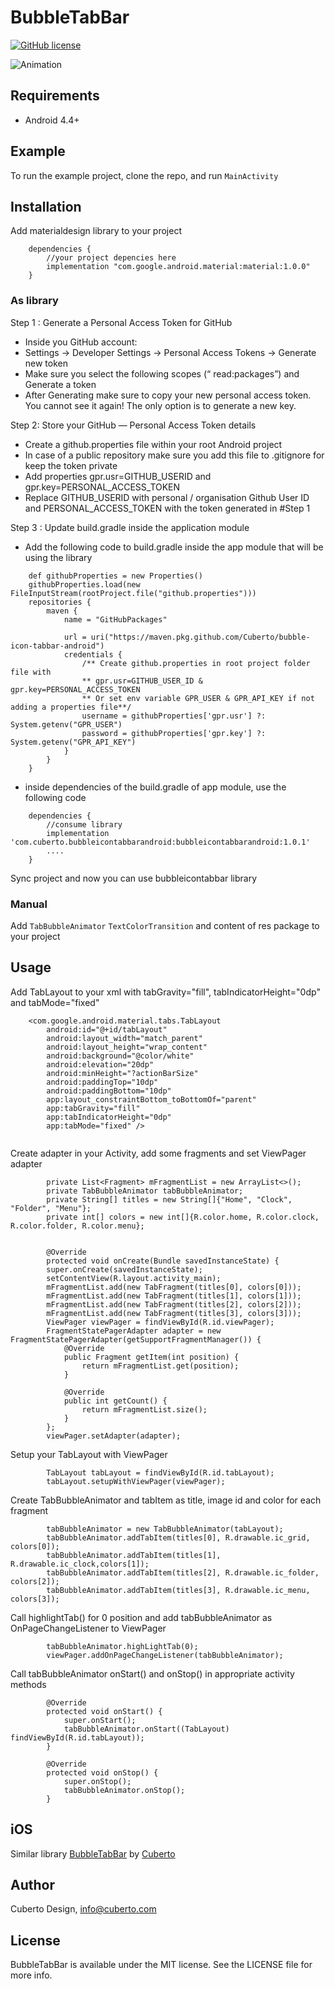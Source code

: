 # BubbleTabBar

[![GitHub license](https://img.shields.io/badge/license-MIT-lightgrey.svg)](https://raw.githubusercontent.com/Cuberto/bubble-icon-tabbar-android/master/LICENSE)

![Animation](https://raw.githubusercontent.com/Cuberto/bubble-icon-tabbar-android/master/Screenshots/animation.gif)

## Requirements

- Android 4.4+

## Example

To run the example project, clone the repo, and run `MainActivity`

## Installation
Add materialdesign library to your project

```
    dependencies {
        //your project depencies here
        implementation "com.google.android.material:material:1.0.0"
    } 
```

### As library

Step 1 : Generate a Personal Access Token for GitHub
- Inside you GitHub account:
- Settings -> Developer Settings -> Personal Access Tokens -> Generate new token
- Make sure you select the following scopes (“ read:packages”) and Generate a token
- After Generating make sure to copy your new personal access token. You cannot see it again! The only option is to generate a new key.

Step 2: Store your GitHub — Personal Access Token details
- Create a github.properties file within your root Android project
- In case of a public repository make sure you add this file to .gitignore for keep the token private
- Add properties gpr.usr=GITHUB_USERID and gpr.key=PERSONAL_ACCESS_TOKEN
- Replace GITHUB_USERID with personal / organisation Github User ID and PERSONAL_ACCESS_TOKEN with the token generated in #Step 1

Step 3 : Update build.gradle inside the application module
- Add the following code to build.gradle inside the app module that will be using the library
```
    def githubProperties = new Properties()
    githubProperties.load(new FileInputStream(rootProject.file("github.properties")))
    repositories {
        maven {
            name = "GitHubPackages"

            url = uri("https://maven.pkg.github.com/Cuberto/bubble-icon-tabbar-android")
            credentials {
                /** Create github.properties in root project folder file with     
                ** gpr.usr=GITHUB_USER_ID & gpr.key=PERSONAL_ACCESS_TOKEN 
                ** Or set env variable GPR_USER & GPR_API_KEY if not adding a properties file**/
                username = githubProperties['gpr.usr'] ?: System.getenv("GPR_USER")
                password = githubProperties['gpr.key'] ?: System.getenv("GPR_API_KEY")
            }
        }
    }
```
- inside dependencies of the build.gradle of app module, use the following code
```
    dependencies {
        //consume library
        implementation 'com.cuberto.bubbleicontabbarandroid:bubbleicontabbarandroid:1.0.1'
        ....
    }
```
Sync project and now you can use bubbleicontabbar library

### Manual

Add `TabBubbleAnimator` `TextColorTransition` and content of res package to your project

## Usage

Add TabLayout to your xml with tabGravity="fill", tabIndicatorHeight="0dp" and tabMode="fixed"

```
    <com.google.android.material.tabs.TabLayout
        android:id="@+id/tabLayout"
        android:layout_width="match_parent"
        android:layout_height="wrap_content"
        android:background="@color/white"
        android:elevation="20dp"
        android:minHeight="?actionBarSize"
        android:paddingTop="10dp"
        android:paddingBottom="10dp"
        app:layout_constraintBottom_toBottomOf="parent"
        app:tabGravity="fill"
        app:tabIndicatorHeight="0dp"
        app:tabMode="fixed" />
        
```

Create adapter in your Activity, add some fragments and set ViewPager adapter
```
        private List<Fragment> mFragmentList = new ArrayList<>();
        private TabBubbleAnimator tabBubbleAnimator;
        private String[] titles = new String[]{"Home", "Clock", "Folder", "Menu"};
        private int[] colors = new int[]{R.color.home, R.color.clock, R.color.folder, R.color.menu};
                
                
        @Override
        protected void onCreate(Bundle savedInstanceState) {
        super.onCreate(savedInstanceState);
        setContentView(R.layout.activity_main);
        mFragmentList.add(new TabFragment(titles[0], colors[0]));
        mFragmentList.add(new TabFragment(titles[1], colors[1]));
        mFragmentList.add(new TabFragment(titles[2], colors[2]));
        mFragmentList.add(new TabFragment(titles[3], colors[3]));
        ViewPager viewPager = findViewById(R.id.viewPager);
        FragmentStatePagerAdapter adapter = new FragmentStatePagerAdapter(getSupportFragmentManager()) {
            @Override
            public Fragment getItem(int position) {
                return mFragmentList.get(position);
            }
                
            @Override
            public int getCount() {
                return mFragmentList.size();
            }
        };
        viewPager.setAdapter(adapter);

```

Setup your TabLayout with ViewPager
```
        TabLayout tabLayout = findViewById(R.id.tabLayout);
        tabLayout.setupWithViewPager(viewPager);
```

Create TabBubbleAnimator and tabItem as title, image id and color for each fragment
```
        tabBubbleAnimator = new TabBubbleAnimator(tabLayout);
        tabBubbleAnimator.addTabItem(titles[0], R.drawable.ic_grid, colors[0]);
        tabBubbleAnimator.addTabItem(titles[1], R.drawable.ic_clock,colors[1]);
        tabBubbleAnimator.addTabItem(titles[2], R.drawable.ic_folder, colors[2]);
        tabBubbleAnimator.addTabItem(titles[3], R.drawable.ic_menu, colors[3]);
```
Call highlightTab() for 0 position and add tabBubbleAnimator as OnPageChangeListener to ViewPager
```
        tabBubbleAnimator.highLightTab(0);
        viewPager.addOnPageChangeListener(tabBubbleAnimator);
```
Call tabBubbleAnimator onStart() and onStop() in appropriate activity methods
```
        @Override
        protected void onStart() {
            super.onStart();
            tabBubbleAnimator.onStart((TabLayout) findViewById(R.id.tabLayout));
        }
    
        @Override
        protected void onStop() {
            super.onStop();
            tabBubbleAnimator.onStop();
        }
```

## iOS

Similar library [BubbleTabBar](https://github.com/Cuberto/bubble-icon-tabbar) by [Cuberto](https://github.com/Cuberto)

## Author

Cuberto Design, info@cuberto.com

## License

BubbleTabBar is available under the MIT license. See the LICENSE file for more info.
